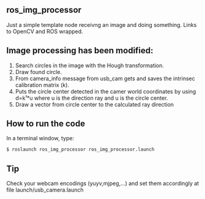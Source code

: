 ## ros_img_processor
Just a simple template node receivng an image and doing something. Links to OpenCV and ROS wrapped.

## Image processing has been modified:

1. Search circles in the image with the Hough transformation.
2. Draw found circle.
3. From camera_info message from usb_cam gets and saves the intrinsec calibration matrix (k).
4. Puts the circle center detected in the camer world coordinates by using 
	d=k¹*u where u is the direction ray and u is the circle center.
5. Draw a vector from circle center to the calculated ray direction

## How to run the code
In a terminal window, type:
```sh
$ roslaunch ros_img_processor ros_img_processor.launch
```

## Tip
Check your webcam encodings (yuyv,mjpeg,...) and set them accordingly at file launch/usb_camera.launch
